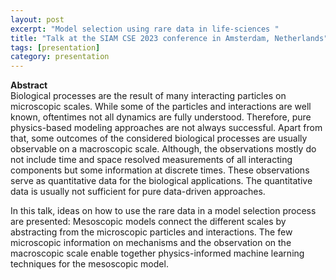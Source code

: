 ```yaml
---
layout: post
excerpt: "Model selection using rare data in life-sciences " 
title: "Talk at the SIAM CSE 2023 conference in Amsterdam, Netherlands"
tags: [presentation]
category: presentation
---
```


<b>Abstract</b><br>
Biological processes are the result of many interacting particles on microscopic scales. While some of the particles and interactions are well known, oftentimes not all dynamics are fully understood. Therefore, pure physics-based modeling approaches are not always successful. 
Apart from that, some outcomes of the considered biological processes are usually observable on a macroscopic scale. Although, the observations mostly do not include time and space resolved measurements of all interacting components but some information at discrete times. These observations serve as quantitative data for the biological applications. The quantitative data is usually not sufficient for pure data-driven approaches. 

In this talk, ideas on how to use the rare data in a model selection process are presented: Mesoscopic models connect the different scales by abstracting from the microscopic particles and interactions. The few microscopic information on mechanisms and the observation on the macroscopic scale enable together physics-informed machine learning techniques for the mesoscopic model. 
